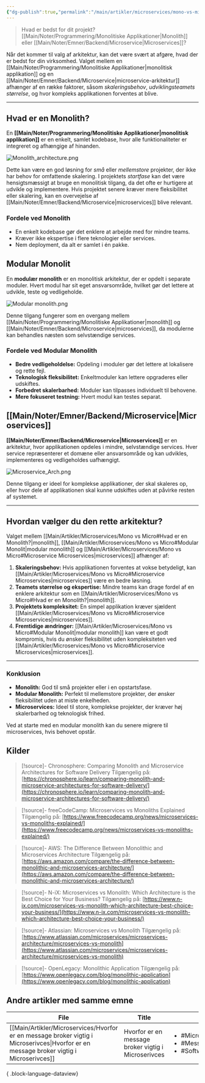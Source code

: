 ```yaml
---
{"dg-publish":true,"permalink":"/main/artikler/microservices/mono-vs-micro/","title":"Mono vs Micro","tags":["Monolith","Microservices","Architecture"],"dgHomeLink":"false","dgShowBacklinks":"false","dgShowLocalGraph":"false","dgShowFileTree":"false","dgEnableSearch":"false","dgShowToc":"false","created":"2024-09-30T08:26:24.046+02:00"}
---
```



> Hvad er bedst for dit projekt? [[Main/Noter/Programmering/Monolitiske Applikationer\|Monolith]] eller [[Main/Noter/Emner/Backend/Microservice\|Microservices]]?

Når det kommer til valg af arkitektur, kan det være svært at afgøre, hvad der er bedst for din virksomhed. Valget mellem en [[Main/Noter/Programmering/Monolitiske Applikationer\|monolitisk applikation]] og en [[Main/Noter/Emner/Backend/Microservice\|microservice-arkitektur]] afhænger af en række faktorer, såsom *skaleringsbehov*, *udviklingsteamets* *størrelse*, og hvor kompleks applikationen forventes at blive.

---
## Hvad er en Monolith?
En **[[Main/Noter/Programmering/Monolitiske Applikationer\|monolitisk applikation]]** er en enkelt, samlet kodebase, hvor alle funktionaliteter er integreret og afhængige af hinanden.

![Monolith_architecture.png](/img/user/98_Images/Monolith_architecture.png)

Dette kan være en god løsning for *små* eller *mellemstore* projekter, der ikke har behov for omfattende skalering. 
I projektets *startfase* kan det være hensigtsmæssigt at bruge en monolitisk tilgang, da det ofte er hurtigere at udvikle og implementere. Hvis projektet senere kræver mere fleksibilitet eller skalering, kan en overvejelse af [[Main/Noter/Emner/Backend/Microservice\|microservices]] blive relevant.

### Fordele ved Monolith

- En enkelt kodebase gør det enklere at arbejde med for mindre teams.
- Kræver ikke ekspertise i flere teknologier eller services.
- Nem deployment, da alt er samlet i én pakke.

## Modular Monolit
En **modulær monolith** er en monolitisk arkitektur, der er opdelt i separate moduler. Hvert modul har sit eget ansvarsområde, hvilket gør det lettere at udvikle, teste og vedligeholde.

![Modular monolith.png](/img/user/98_Images/Modular%20monolith.png)

Denne tilgang fungerer som en overgang mellem [[Main/Noter/Programmering/Monolitiske Applikationer\|monolith]] og [[Main/Noter/Emner/Backend/Microservice\|microservices]], da modulerne kan behandles næsten som selvstændige services.
### Fordele ved Modular Monolith

- **Bedre vedligeholdelse:** Opdeling i moduler gør det lettere at lokalisere og rette fejl.
- **Teknologisk fleksibilitet:** Enkeltmoduler kan lettere opgraderes eller udskiftes.
- **Forbedret skalerbarhed:** Moduler kan tilpasses individuelt til behovene.
- **Mere fokuseret testning:** Hvert modul kan testes separat.
## [[Main/Noter/Emner/Backend/Microservice\|Microservices]]

**[[Main/Noter/Emner/Backend/Microservice\|Microservices]]** er en arkitektur, hvor applikationen opdeles i mindre, selvstændige services. Hver service repræsenterer et domæne eller ansvarsområde og kan udvikles, implementeres og vedligeholdes uafhængigt.


![Microservice_Arch.png](/img/user/98_Images/Microservice_Arch.png)

Denne tilgang er ideel for komplekse applikationer, der skal skaleres op, eller hvor dele af applikationen skal kunne udskiftes uden at påvirke resten af systemet.

---
## Hvordan vælger du den rette arkitektur?

Valget mellem [[Main/Artikler/Microservices/Mono vs Micro#Hvad er en Monolith?\|monolith]], [[Main/Artikler/Microservices/Mono vs Micro#Modular Monolit\|modular monolith]] og [[Main/Artikler/Microservices/Mono vs Micro#Microservice Microservices\|microservices]] afhænger af:

1. **Skaleringsbehov:** Hvis applikationen forventes at vokse betydeligt, kan [[Main/Artikler/Microservices/Mono vs Micro#Microservice Microservices\|microservices]] være en bedre løsning.
2. **Teamets størrelse og ekspertise:** Mindre teams kan drage fordel af en enklere arkitektur som en [[Main/Artikler/Microservices/Mono vs Micro#Hvad er en Monolith?\|monolith]].
3. **Projektets kompleksitet:** En simpel applikation kræver sjældent [[Main/Artikler/Microservices/Mono vs Micro#Microservice Microservices\|microservices]].
4. **Fremtidige ændringer:** [[Main/Artikler/Microservices/Mono vs Micro#Modular Monolit\|modular monolith]] kan være et godt kompromis, hvis du ønsker fleksibilitet uden kompleksiteten ved [[Main/Artikler/Microservices/Mono vs Micro#Microservice Microservices\|microservices]].

---

### Konklusion

- **Monolith:** God til små projekter eller i en opstartsfase.
- **Modular Monolith:** Perfekt til mellemstore projekter, der ønsker fleksibilitet uden at miste enkelheden.
- **Microservices:** Ideel til store, komplekse projekter, der kræver høj skalerbarhed og teknologisk frihed.

Ved at starte med en modular monolith kan du senere migrere til microservices, hvis behovet opstår.

## Kilder
> [!source]- Chronosphere: Comparing Monolith and Microservice Architectures for Software Delivery
>   Tilgængelig på: [https://chronosphere.io/learn/comparing-monolith-and-microservice-architectures-for-software-delivery/](https://chronosphere.io/learn/comparing-monolith-and-microservice-architectures-for-software-delivery/)

> [!source]- freeCodeCamp: Microservices vs Monoliths Explained
> Tilgængelig på: [https://www.freecodecamp.org/news/microservices-vs-monoliths-explained/](https://www.freecodecamp.org/news/microservices-vs-monoliths-explained/)

> [!source]- AWS: The Difference Between Monolithic and Microservices Architecture
> Tilgængelig på: [https://aws.amazon.com/compare/the-difference-between-monolithic-and-microservices-architecture/](https://aws.amazon.com/compare/the-difference-between-monolithic-and-microservices-architecture/)

> [!source]- N-iX: Microservices vs Monolith: Which Architecture is the Best Choice for Your Business?
> Tilgængelig på: [https://www.n-ix.com/microservices-vs-monolith-which-architecture-best-choice-your-business/](https://www.n-ix.com/microservices-vs-monolith-which-architecture-best-choice-your-business/)

> [!source]- Atlassian: Microservices vs Monolith
> Tilgængelig på: [https://www.atlassian.com/microservices/microservices-architecture/microservices-vs-monolith](https://www.atlassian.com/microservices/microservices-architecture/microservices-vs-monolith)

> [!source]- OpenLegacy: Monolithic Application
> Tilgængelig på: [https://www.openlegacy.com/blog/monolithic-application](https://www.openlegacy.com/blog/monolithic-application)

## Andre artikler med samme emne
| File                                                                                                                                        | Title                                               | Tags                                                                                   |
| ------------------------------------------------------------------------------------------------------------------------------------------- | --------------------------------------------------- | -------------------------------------------------------------------------------------- |
| [[Main/Artikler/Microservices/Hvorfor er en message broker vigtig i Microserivces\|Hvorfor er en message broker vigtig i Microserivces]] | Hvorfor er en message broker vigtig i Microserivces | <ul><li>#Microservices</li><li>#MessageBrokers</li><li>#SoftwareArchitecture</li></ul> |

{ .block-language-dataview}
